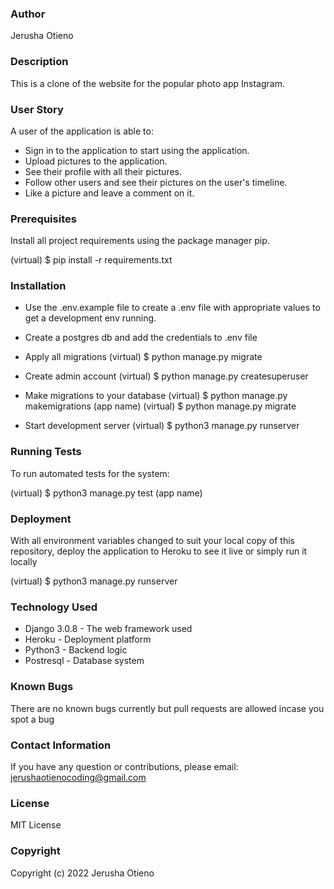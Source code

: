 ### Author
Jerusha Otieno

### Description
This is a clone of the website for the popular photo app Instagram. 

### User Story
A user of the application is able to:

* Sign in to the application to start using the application.
*  Upload pictures to the application.
* See their profile with all their pictures.
* Follow other users and see their pictures on the user's timeline.
* Like a picture and leave a comment on it.

### Prerequisites
Install all project requirements using the package manager pip.

(virtual) $ pip install -r requirements.txt

### Installation
* Use the .env.example file to create a .env file with appropriate values to get a development env running.
* Create a postgres db and add the credentials to .env file
* Apply all migrations
    (virtual) $ python manage.py migrate 

* Create admin account
    (virtual) $ python manage.py createsuperuser

* Make migrations to your database
    (virtual) $ python manage.py makemigrations (app name)
    (virtual) $ python manage.py migrate

* Start development server
    (virtual) $ python3 manage.py runserver

### Running Tests
To run automated tests for the system:

(virtual) $ python3 manage.py test (app name)

### Deployment
With all environment variables changed to suit your local copy of this repository, deploy the application to Heroku to see it live or simply run it locally

(virtual) $ python3 manage.py runserver

### Technology Used
* Django 3.0.8 - The web framework used 
* Heroku - Deployment platform 
* Python3 - Backend logic 
* Postresql - Database system

### Known Bugs
There are no known bugs currently but pull requests are allowed incase you spot a bug

### Contact Information
If you have any question or contributions, please email: jerushaotienocoding@gmail.com

### License
MIT License

### Copyright
Copyright (c) 2022 Jerusha Otieno